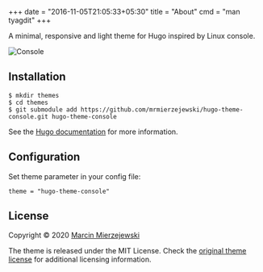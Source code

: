 +++
date = "2016-11-05T21:05:33+05:30"
title = "About"
cmd = "man tyagdit"
+++

A minimal, responsive and light theme for Hugo inspired by Linux console. 

![Console](https://github.com/mrmierzejewski/hugo-theme-console/blob/master/images/preview.png?raw=true)

## Installation

```
$ mkdir themes
$ cd themes
$ git submodule add https://github.com/mrmierzejewski/hugo-theme-console.git hugo-theme-console
```
    
See the [Hugo documentation](https://gohugo.io/themes/installing/) for more information.

## Configuration

Set theme parameter in your config file:

```
theme = "hugo-theme-console"
```

## License

Copyright © 2020 [Marcin Mierzejewski](https://mrmierzejewski.com/)

The theme is released under the MIT License. Check the [original theme license](https://github.com/panr/hugo-theme-terminal/blob/master/LICENSE.md) for additional licensing information.

